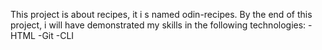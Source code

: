 This project is about recipes, it i s named odin-recipes. By the end of this project,  i will have demonstrated my skills in the following technologies:
-HTML
-Git
-CLI
